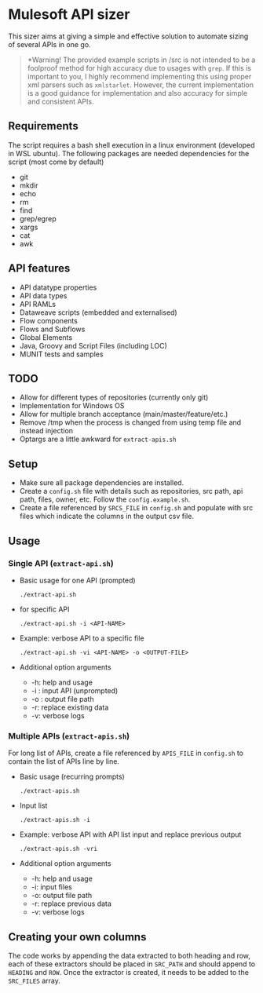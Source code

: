 # Mulesoft API sizer

This sizer aims at giving a simple and effective solution to automate sizing of several APIs in one go.

> \*Warning! The provided example scripts in /src is not intended to be a foolproof method for high accuracy due to usages with `grep`. If this is important to you, I highly recommend implementing this using proper xml parsers such as `xmlstarlet`. However, the current implementation is a good guidance for implementation and also accuracy for simple and consistent APIs.

## Requirements

The script requires a bash shell execution in a linux environment (developed in WSL ubuntu). The following packages are needed dependencies for the script (most come by default)

- git
- mkdir
- echo
- rm
- find
- grep/egrep
- xargs
- cat
- awk

## API features

- API datatype properties
- API data types
- API RAMLs
- Dataweave scripts (embedded and externalised)
- Flow components
- Flows and Subflows
- Global Elements
- Java, Groovy and Script Files (including LOC)
- MUNIT tests and samples

## TODO

- Allow for different types of repositories (currently only git)
- Implementation for Windows OS
- Allow for multiple branch acceptance (main/master/feature/etc.)
- Remove /tmp when the process is changed from using temp file and instead injection
- Optargs are a little awkward for `extract-apis.sh`

## Setup

- Make sure all package dependencies are installed.
- Create a `config.sh` file with details such as repositories, src path, api path, files, owner, etc. Follow the `config.example.sh`.
- Create a file referenced by `SRCS_FILE` in `config.sh` and populate with src files which indicate the columns in the output csv file.

## Usage

### Single API (`extract-api.sh`)

- Basic usage for one API (prompted)

      ./extract-api.sh

- for specific API

      ./extract-api.sh -i <API-NAME>

- Example: verbose API to a specific file

      ./extract-api.sh -vi <API-NAME> -o <OUTPUT-FILE>

- Additional option arguments

  - -h: help and usage
  - -i <API-NAME>: input API (unprompted)
  - -o <OUTPUT-FILE>: output file path
  - -r: replace existing data
  - -v: verbose logs

### Multiple APIs (`extract-apis.sh`)

For long list of APIs, create a file referenced by `APIS_FILE` in `config.sh` to contain the list of APIs line by line.

- Basic usage (recurring prompts)

      ./extract-apis.sh

- Input list

      ./extract-apis.sh -i

- Example: verbose API with API list input and replace previous output

      ./extract-apis.sh -vri

- Additional option arguments

  - -h: help and usage
  - -i: input files
  - -o: output file path
  - -r: replace previous data
  - -v: verbose logs

## Creating your own columns

The code works by appending the data extracted to both heading and row, each of these extractors should be placed in `SRC_PATH` and should append to `HEADING` and `ROW`. Once the extractor is created, it needs to be added to the `SRC_FILES` array.
